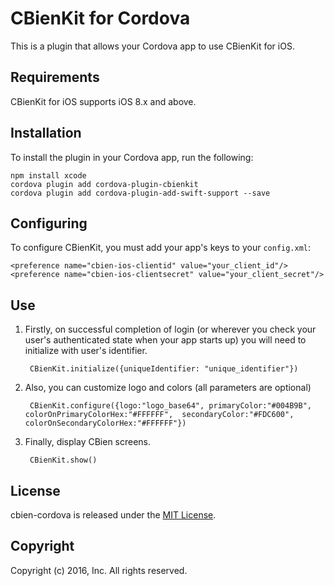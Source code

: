 # CBienKit for Cordova

This is a plugin that allows your Cordova app to use CBienKit for iOS.

## Requirements

CBienKit for iOS supports iOS 8.x and above. 

## Installation

To install the plugin in your Cordova app, run the following:

    npm install xcode
    cordova plugin add cordova-plugin-cbienkit
    cordova plugin add cordova-plugin-add-swift-support --save
    
## Configuring 

To configure CBienKit, you must add your app's keys to your `config.xml`:

    <preference name="cbien-ios-clientid" value="your_client_id"/>
    <preference name="cbien-ios-clientsecret" value="your_client_secret"/>

## Use

1. Firstly, on successful completion of login (or wherever you check your user's authenticated state when your app starts up) you will need to initialize with user's identifier.

        CBienKit.initialize({uniqueIdentifier: "unique_identifier"})

2. Also, you can customize logo and colors (all parameters are optional)

        CBienKit.configure({logo:"logo_base64", primaryColor:"#004B9B", colorOnPrimaryColorHex:"#FFFFFF",  secondaryColor:"#FDC600", colorOnSecondaryColorHex:"#FFFFFF"})

3. Finally, display CBien screens.

        CBienKit.show()

## License

cbien-cordova is released under the [MIT License](http://www.opensource.org/licenses/MIT).

## Copyright

Copyright (c) 2016, Inc.  All rights reserved.
